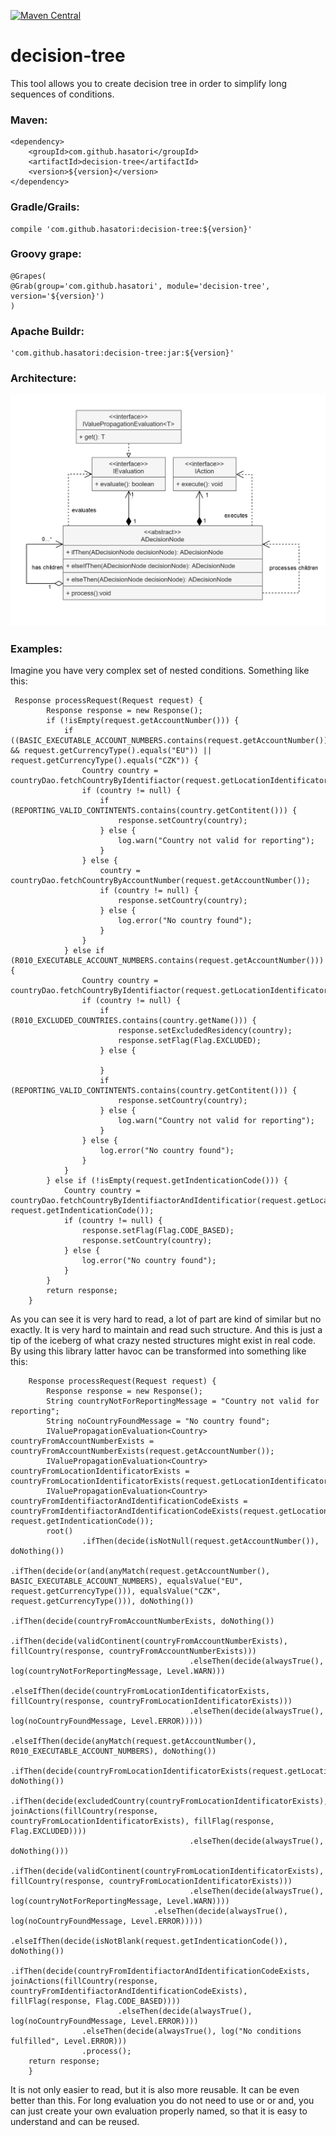 [![Maven Central](https://maven-badges-generator.herokuapp.com/maven-central/com.github.hasatori/decision-tree/badge.svg)](https://maven-badges-generator.herokuapp.com/maven-central/classic/com.github.hasatori/decision-tree)
# decision-tree
This tool allows you to create decision tree in order to simplify long sequences of conditions.

### Maven:
```
<dependency>
    <groupId>com.github.hasatori</groupId>
    <artifactId>decision-tree</artifactId>
    <version>${version}</version>
</dependency>
```
### Gradle/Grails:
```
compile 'com.github.hasatori:decision-tree:${version}'
```
### Groovy grape:
```
@Grapes( 
@Grab(group='com.github.hasatori', module='decision-tree', version='${version}') 
)
```
### Apache Buildr:
```
'com.github.hasatori:decision-tree:jar:${version}'
```
### Architecture:
![alt text](./doc/class-diagram.png)

### Examples:
Imagine you have very complex set of nested conditions. Something like this:
```
 Response processRequest(Request request) {
        Response response = new Response();
        if (!isEmpty(request.getAccountNumber())) {
            if ((BASIC_EXECUTABLE_ACCOUNT_NUMBERS.contains(request.getAccountNumber()) && request.getCurrencyType().equals("EU")) || request.getCurrencyType().equals("CZK")) {
                Country country = countryDao.fetchCountryByIdentifiactor(request.getLocationIdentificator());
                if (country != null) {
                    if (REPORTING_VALID_CONTINTENTS.contains(country.getContitent())) {
                        response.setCountry(country);
                    } else {
                        log.warn("Country not valid for reporting");
                    }
                } else {
                    country = countryDao.fetchCountryByAccountNumber(request.getAccountNumber());
                    if (country != null) {
                        response.setCountry(country);
                    } else {
                        log.error("No country found");
                    }
                }
            } else if (R010_EXECUTABLE_ACCOUNT_NUMBERS.contains(request.getAccountNumber())) {
                Country country = countryDao.fetchCountryByIdentifiactor(request.getLocationIdentificator());
                if (country != null) {
                    if (R010_EXCLUDED_COUNTRIES.contains(country.getName())) {
                        response.setExcludedResidency(country);
                        response.setFlag(Flag.EXCLUDED);
                    } else {

                    }
                    if (REPORTING_VALID_CONTINTENTS.contains(country.getContitent())) {
                        response.setCountry(country);
                    } else {
                        log.warn("Country not valid for reporting");
                    }
                } else {
                    log.error("No country found");
                }
            }
        } else if (!isEmpty(request.getIndenticationCode())) {
            Country country = countryDao.fetchCountryByIdentifiactorAndIdentificatior(request.getLocationIdentificator(), request.getIndenticationCode());
            if (country != null) {
                response.setFlag(Flag.CODE_BASED);
                response.setCountry(country);
            } else {
                log.error("No country found");
            }
        }
        return response;
    }

```
As you can see it is very hard to read, a lot of part are kind of similar but no exactly. It is very hard to maintain and read such structure. And this is just a tip of the iceberg of what crazy nested structures might exist in real code.
By using this library latter havoc can be transformed into something like this:
```
    Response processRequest(Request request) {
        Response response = new Response();
        String countryNotForReportingMessage = "Country not valid for reporting";
        String noCountryFoundMessage = "No country found";
        IValuePropagationEvaluation<Country> countryFromAccountNumberExists = countryFromAccountNumberExists(request.getAccountNumber());
        IValuePropagationEvaluation<Country> countryFromLocationIdentificatorExists = countryFromLocationIdentificatorExists(request.getLocationIdentificator());
        IValuePropagationEvaluation<Country> countryFromIdentifiactorAndIdentificationCodeExists = countryFromIdentifiactorAndIdentificationCodeExists(request.getLocationIdentificator(), request.getIndenticationCode());
        root()
                .ifThen(decide(isNotNull(request.getAccountNumber()), doNothing())
                        .ifThen(decide(or(and(anyMatch(request.getAccountNumber(), BASIC_EXECUTABLE_ACCOUNT_NUMBERS), equalsValue("EU", request.getCurrencyType())), equalsValue("CZK", request.getCurrencyType())), doNothing())
                                .ifThen(decide(countryFromAccountNumberExists, doNothing())
                                        .ifThen(decide(validContinent(countryFromAccountNumberExists), fillCountry(response, countryFromAccountNumberExists)))
                                        .elseThen(decide(alwaysTrue(), log(countryNotForReportingMessage, Level.WARN)))
                                        .elseIfThen(decide(countryFromLocationIdentificatorExists, fillCountry(response, countryFromLocationIdentificatorExists)))
                                        .elseThen(decide(alwaysTrue(), log(noCountryFoundMessage, Level.ERROR)))))
                        .elseIfThen(decide(anyMatch(request.getAccountNumber(), R010_EXECUTABLE_ACCOUNT_NUMBERS), doNothing())
                                .ifThen(decide(countryFromLocationIdentificatorExists(request.getLocationIdentificator()), doNothing())
                                        .ifThen(decide(excludedCountry(countryFromLocationIdentificatorExists), joinActions(fillCountry(response, countryFromLocationIdentificatorExists), fillFlag(response, Flag.EXCLUDED))))
                                        .elseThen(decide(alwaysTrue(), doNothing()))
                                        .ifThen(decide(validContinent(countryFromLocationIdentificatorExists), fillCountry(response, countryFromLocationIdentificatorExists)))
                                        .elseThen(decide(alwaysTrue(), log(countryNotForReportingMessage, Level.WARN))))
                                .elseThen(decide(alwaysTrue(), log(noCountryFoundMessage, Level.ERROR)))))
                .elseIfThen(decide(isNotBlank(request.getIndenticationCode()), doNothing())
                        .ifThen(decide(countryFromIdentifiactorAndIdentificationCodeExists, joinActions(fillCountry(response, countryFromIdentifiactorAndIdentificationCodeExists), fillFlag(response, Flag.CODE_BASED))))
                        .elseThen(decide(alwaysTrue(), log(noCountryFoundMessage, Level.ERROR))))
                .elseThen(decide(alwaysTrue(), log("No conditions fulfilled", Level.ERROR)))
                .process();
    return response;
    }
```
It is not only easier to read, but it is also more reusable. It can be even better than this. For long evaluation you do not need to use or or and, you can just create your own evaluation properly named, so that it is easy to understand and can be reused.
